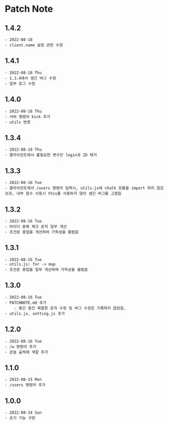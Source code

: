 # Patch Note

## 1.4.2

    - 2022-08-18
    - client.name 설정 관련 수정

## 1.4.1

    - 2022-08-18 Thu
    - 1.3.4에서 생긴 버그 수정
    - 일부 로그 수정

## 1.4.0

    - 2022-08-18 Thu
    - 서버 명령어 kick 추가
    - utils 변경

## 1.3.4

    - 2022-08-18 Thu
    - 클라이언트에서 불필요한 변수인 login과 ID 제거

## 1.3.3

    - 2022-08-16 Tue
    - 클라이언트에서 /users 명령어 입력시, utils.js에 chalk 모듈을 import 하지 않은 것과, 내부 함수 사용시 this를 사용하지 않아 생긴 버그를 고쳤음

## 1.3.2

    - 2022-08-16 Tue
    - 아이디 중복 체크 로직 일부 개선
    - 조건문 중첩을 개선하여 가독성을 올렸음

## 1.3.1

    - 2022-08-16 Tue
    - utils.js: for -> map
    - 조건문 중첩을 일부 개선하여 가독성을 올렸음

## 1.3.0

    - 2022-08-16 Tue
    - PATCHNOTE.md 추가
        - 중간 중간 짜잘한 로직 수정 및 버그 수정은 기록하지 않았음.
    - utils.js, setting.js 추가

## 1.2.0

    - 2022-08-16 Tue
    - /w 명령어 추가
    - 콘솔 출력에 색깔 추가

## 1.1.0

    - 2022-08-15 Mon
    - /users 명령어 추가

## 1.0.0

    - 2022-08-14 Sun
    - 초기 기능 구현
